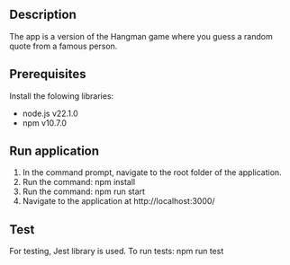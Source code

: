 ## Description
The app is a version of the Hangman game where you guess a random quote from a famous person. 

## Prerequisites
Install the folowing libraries:

- node.js v22.1.0
- npm v10.7.0

## Run application
1. In the command prompt, navigate to the root folder of the application.
2. Run the command: npm install
3. Run the command: npm run start
4. Navigate to the application at http://localhost:3000/

## Test
For testing, Jest library is used. To run tests: npm run test

